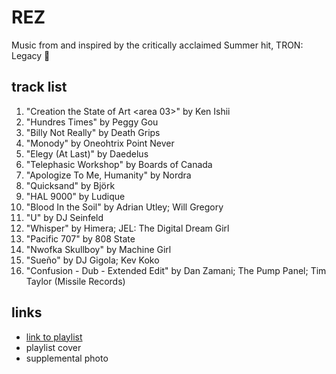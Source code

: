 # REZ

Music from and inspired by the critically acclaimed Summer hit, TRON: Legacy 🔀

## track list

1. "Creation the State of Art <Full Option><area 03>" by Ken Ishii
2. "Hundres Times" by Peggy Gou
3. "Billy Not Really" by Death Grips
4. "Monody" by Oneohtrix Point Never
5. "Elegy (At Last)" by Daedelus
6. "Telephasic Workshop" by Boards of Canada
7. "Apologize To Me, Humanity" by Nordra
8. "Quicksand" by Björk
9. "HAL 9000" by Ludique
10. "Blood In the Soil" by Adrian Utley; Will Gregory
11. "U" by DJ Seinfeld
12. "Whisper" by Himera; JEL: The Digital Dream Girl
13. "Pacific 707" by 808 State
14. "Nwofka Skullboy" by Machine Girl
15. "Sueño" by DJ Gigola; Kev Koko
16. "Confusion - Dub - Extended Edit" by Dan Zamani; The Pump Panel; Tim Taylor (Missile Records)

## links

- [link to playlist](https://open.spotify.com/playlist/1t0so1WQ5f2ugLsChyZg9e)
- playlist cover
- supplemental photo
